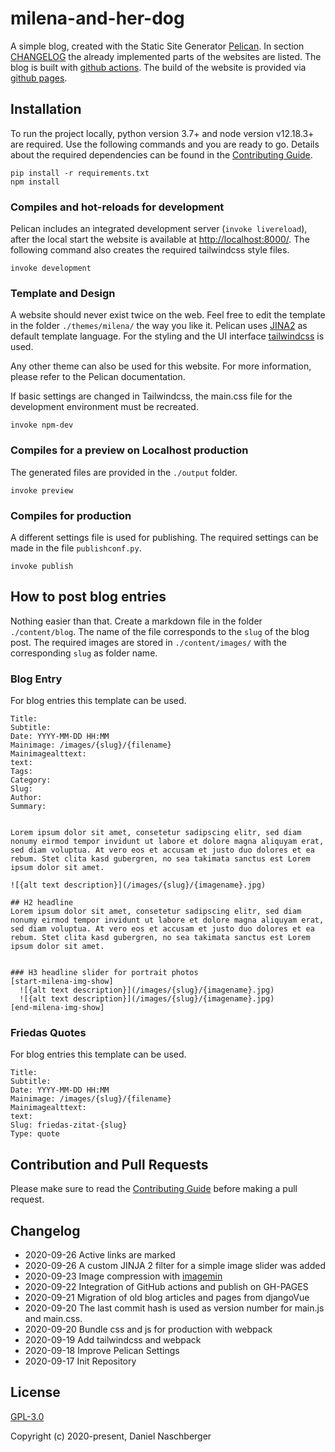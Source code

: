 # milena-and-her-dog

A simple blog, created with the Static Site Generator [Pelican](https://getpelican.com/). In section [CHANGELOG](#CHANGELOG) the already implemented parts of the websites are listed. The blog is built with [github actions](https://docs.github.com/en/actions). The build of the website is provided via [github pages](https://pages.github.com/).


## Installation

To run the project locally, python version 3.7+ and node version v12.18.3+ are required. Use the following commands and you are ready to go. Details about the required dependencies can be found in the [Contributing Guide](./CONTRIBUTING.md).

```
pip install -r requirements.txt
npm install
```


### Compiles and hot-reloads for development

Pelican includes an integrated development server (`invoke livereload`), after the local start the website is available at [http://localhost:8000/](http://localhost:8000/). The following command also creates the required tailwindcss style files. 

```
invoke development
```


### Template and Design 

A website should never exist twice on the web. Feel free to edit the template in the folder `./themes/milena/` the way you like it. Pelican uses [JINA2](https://jinja.palletsprojects.com/) as default template language. For the styling and the UI interface [tailwindcss](https://tailwindcss.com/) is used.

Any other theme can also be used for this website. For more information, please refer to the Pelican documentation. 

If basic settings are changed in Tailwindcss, the main.css file for the development environment must be recreated.

```
invoke npm-dev
```


### Compiles for a preview on Localhost production

The generated files are provided in the `./output` folder.

```
invoke preview
```

### Compiles for production

A different settings file is used for publishing. The required settings can be made in the file `publishconf.py`.

```
invoke publish
```


## How to post blog entries

Nothing easier than that. Create a markdown file in the folder `./content/blog`. The name of the file corresponds to the `slug` of the blog post. 
The required images are stored in `./content/images/` with the corresponding `slug` as folder name. 

### Blog Entry

For blog entries this template can be used.

```
Title:
Subtitle:
Date: YYYY-MM-DD HH:MM
Mainimage: /images/{slug}/{filename}
Mainimagealttext: 
text:
Tags:
Category:
Slug:
Author:
Summary:


Lorem ipsum dolor sit amet, consetetur sadipscing elitr, sed diam nonumy eirmod tempor invidunt ut labore et dolore magna aliquyam erat, sed diam voluptua. At vero eos et accusam et justo duo dolores et ea rebum. Stet clita kasd gubergren, no sea takimata sanctus est Lorem ipsum dolor sit amet.

![{alt text description}](/images/{slug}/{imagename}.jpg) 

## H2 headline
Lorem ipsum dolor sit amet, consetetur sadipscing elitr, sed diam nonumy eirmod tempor invidunt ut labore et dolore magna aliquyam erat, sed diam voluptua. At vero eos et accusam et justo duo dolores et ea rebum. Stet clita kasd gubergren, no sea takimata sanctus est Lorem ipsum dolor sit amet.


### H3 headline slider for portrait photos
[start-milena-img-show]
  ![{alt text description}](/images/{slug}/{imagename}.jpg) 
  ![{alt text description}](/images/{slug}/{imagename}.jpg) 
[end-milena-img-show]
```

### Friedas Quotes

For blog entries this template can be used.

```
Title:
Subtitle:
Date: YYYY-MM-DD HH:MM
Mainimage: /images/{slug}/{filename}
Mainimagealttext:
text:
Slug: friedas-zitat-{slug}
Type: quote
```

## Contribution and Pull Requests

Please make sure to read the [Contributing Guide](./CONTRIBUTING.md) before making a pull request.


## Changelog

- 2020-09-26 Active links are marked
- 2020-09-26 A custom JINJA 2 filter for a simple image slider was added 
- 2020-09-23 Image compression with [imagemin](https://github.com/imagemin/imagemin)
- 2020-09-22 Integration of GitHub actions and publish on GH-PAGES
- 2020-09-21 Migration of old blog articles and pages from djangoVue
- 2020-09-20 The last commit hash is used as version number for main.js and main.css.
- 2020-09-20 Bundle css and js for production with webpack
- 2020-09-19 Add tailwindcss and webpack
- 2020-09-18 Improve Pelican Settings
- 2020-09-17 Init Repository



## License

[GPL-3.0](./LICENSE)

Copyright (c) 2020-present, Daniel Naschberger